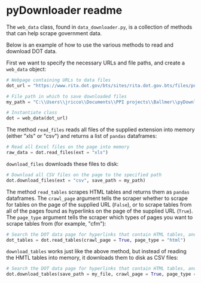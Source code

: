 # pyDownloader readme

The `web_data` class, found in `data_downloader.py`, is a collection of methods that can help scrape government data.   

Below is an example of how to use the various methods to read and download DOT data. 

First we want to specify the necessary URLs and file paths, and create a `web_data` object: 

```python
# Webpage containing URLs to data files
dot_url = "https://www.rita.dot.gov/bts/sites/rita.dot.gov.bts/files/publications/national_transportation_statistics/index.html"

# File path in which to save downloaded files
my_path = "C:\\Users\\jricco\\Documents\\PPI projects\\Ballmer\\pyDownloader1\\DOT_files"

# Instantiate class 
dot = web_data(dot_url)
```

The method `read_files` reads all files of the supplied extension into memory (either "xls" or "csv") and returns a list of `pandas` dataframes:
```python
# Read all Excel files on the page into memory 
raw_data = dot.read_files(ext = "xls")
```
`download_files` downloads these files to disk:
```python
# Download all CSV files on the page to the specified path
dot.download_files(ext = "csv", save_path = my_path)
```

The method `read_tables` scrapes HTML tables and returns them as `pandas` dataframes. The `crawl_page` argument tells the scraper whether to scrape for tables on the page of the supplied URL (`False`), 
or to scrape tables from all of the pages found as hyperlinks on the page of the supplied URL (`True`). The `page_type` argument tells the scraper which types of pages you want to scrape tables from (for example, "cfm"):

```python
# Search the DOT data page for hyperlinks that contain HTML tables, and read those into memory
dot_tables = dot.read_tables(crawl_page = True, page_type = "html")
```

`download_tables` works just like the above method, but instead of reading the HMTL tables into memory, it downloads them to disk as CSV files:

```python
# Search the DOT data page for hyperlinks that contain HTML tables, and save those as CSVs
dot.download_tables(save_path = my_file, crawl_page = True, page_type = "html")
```